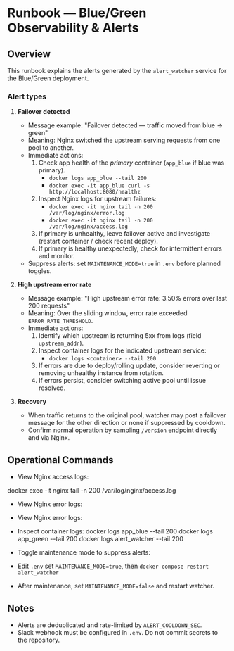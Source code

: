 # Runbook — Blue/Green Observability & Alerts

## Overview
This runbook explains the alerts generated by the `alert_watcher` service for the Blue/Green deployment.

### Alert types
1. **Failover detected**
   - Message example: "Failover detected — traffic moved from blue → green"
   - Meaning: Nginx switched the upstream serving requests from one pool to another.
   - Immediate actions:
     1. Check app health of the *primary* container (`app_blue` if blue was primary).
        - `docker logs app_blue --tail 200`
        - `docker exec -it app_blue curl -s http://localhost:8080/healthz`
     2. Inspect Nginx logs for upstream failures:
        - `docker exec -it nginx tail -n 200 /var/log/nginx/error.log`
        - `docker exec -it nginx tail -n 200 /var/log/nginx/access.log`
     3. If primary is unhealthy, leave failover active and investigate (restart container / check recent deploy).
     4. If primary is healthy unexpectedly, check for intermittent errors and monitor.
   - Suppress alerts: set `MAINTENANCE_MODE=true` in `.env` before planned toggles.

2. **High upstream error rate**
   - Message example: "High upstream error rate: 3.50% errors over last 200 requests"
   - Meaning: Over the sliding window, error rate exceeded `ERROR_RATE_THRESHOLD`.
   - Immediate actions:
     1. Identify which upstream is returning 5xx from logs (field `upstream_addr`).
     2. Inspect container logs for the indicated upstream service:
        - `docker logs <container> --tail 200`
     3. If errors are due to deploy/rolling update, consider reverting or removing unhealthy instance from rotation.
     4. If errors persist, consider switching active pool until issue resolved.

3. **Recovery**
   - When traffic returns to the original pool, watcher may post a failover message for the other direction or none if suppressed by cooldown.
   - Confirm normal operation by sampling `/version` endpoint directly and via Nginx.

## Operational Commands
- View Nginx access logs:

docker exec -it nginx tail -n 200 /var/log/nginx/access.log

- View Nginx error logs:

- View Nginx error logs:

- Inspect container logs:
docker logs app_blue --tail 200
docker logs app_green --tail 200
docker logs alert_watcher --tail 200
- Toggle maintenance mode to suppress alerts:
- Edit `.env` set `MAINTENANCE_MODE=true`, then `docker compose restart alert_watcher`
- After maintenance, set `MAINTENANCE_MODE=false` and restart watcher.

## Notes
- Alerts are deduplicated and rate-limited by `ALERT_COOLDOWN_SEC`.
- Slack webhook must be configured in `.env`. Do not commit secrets to the repository.
